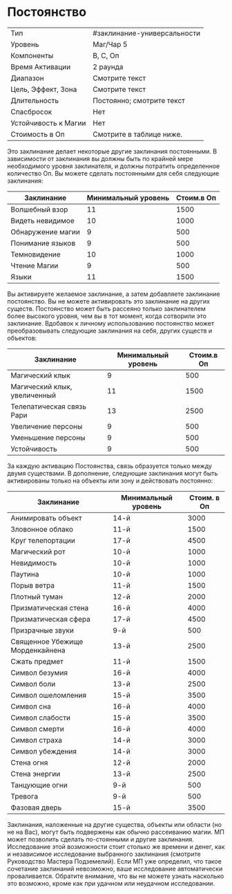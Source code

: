 # Постоянство
|                      |                             |
| -------------------- | --------------------------- |
| Тип                  | #заклинание-универсальности | 
| Уровень              | Маг/Чар 5                   |
| Компоненты           | В, С, Оп                    |
| Время Активации      | 2 раунда                    |
| Диапазон             | Смотрите текст              |
| Цель, Эффект, Зона   | Смотрите текст              |
| Длительность         | Постоянно; смотрите текст   |
| Спасбросок           | Нет                         |
| Устойчивость к Магии | Нет                         |
| Стоимость в Оп       | Смотрите в таблице ниже.    |

Это заклинание делает некоторые другие заклинания постоянными. В зависимости от заклинания вы должны быть по крайней мере необходимого уровня заклинателя, и должны потратить определенное количество Оп. Вы можете сделать постоянными для себя следующие заклинания:

| Заклинание        | Минимальный уровень | Стоим.в Оп |
| ----------------- | ------------------- | ---------- |
| Волшебный взор    | 11                  | 1500       |
| Видеть невидимое  | 10                  | 1000       |
| Обнаружение магии | 9                   | 500        |
| Понимание языков  | 9                   | 500        |
| Темновидение      | 10                  | 1000       |
| Чтение Магии      | 9                   | 500        |
| Языки             | 11                  | 1500       |


Вы активируете желаемое заклинание, а затем добавляете заклинание постоянство. Вы не можете активировать это заклинание на других существ. Постоянство может быть рассеяно только заклинателем более высокого уровня, чем вы в тот момент, когда сотворили это заклинание. Вдобавок к личному использованию постоянство может преобразовывать следующие заклинания на себя, других существ и объектов:

| Заклинание                   | Минимальный уровень | Стоим.в Оп |
| ---------------------------- | ------------------- | ---------- |
| Магический клык              | 9                   | 500        |
| Магический клык, увеличенный | 11                  | 1500       |
| Телепатическая связь Рари    | 13                  | 2500       |
| Увеличение персоны           | 9                   | 500        |
| Уменьшение персоны           | 9                   | 500        |
| Устойчивость                 | 9                   | 500        |

За каждую активацию Постоянства, связь образуется только между
двумя существами. В дополнение, следующие заклинания могут быть активированы только
на объекты или зону и действовать постоянно:

| Заклинание                      | Минимальный уровень | Стоим. в Оп |
| ------------------------------- | ------------------- | ----------- |
| Анимировать объект              | 14-й                | 3000        | 
| Зловонное облако                | 11-й                | 1500        |
| Круг телепортации               | 17-й                | 4500        |
| Магический рот                  | 10-й                | 1000        |
| Невидимость                     | 10-й                | 1000        |
| Паутина                         | 10-й                | 1000        |
| Порыв ветра                     | 11-й                | 1500        |
| Плотный туман                   | 12-й                | 2000        |
| Призматическая стена            | 16-й                | 4000        |
| Призматическая сфера            | 17-й                | 4500        |
| Призрачные звуки                | 9-й                 | 500         |
| Священное Убежище Морденкайнена | 13-й                | 2500        |
| Сжать предмет                   | 11-й                | 1500        |
| Символ безумия                  | 16-й                | 4000        |
| Символ боли                     | 13-й                | 2500        |
| Символ ошеломления              | 15-й                | 3500        |
| Символ сна                      | 16-й                | 4000        |
| Символ слабости                 | 15-й                | 3500        |
| Символ смерти                   | 16-й                | 4000        |
| Символ страха                   | 14-й                | 3000        |
| Символ убеждения                | 14-й                | 3000        |
| Стена огня                      | 12-й                | 2000        |
| Стена энергии                   | 13-й                | 2500        |
| Танцующие огни                  | 9-й                 | 500         |
| Тревога                         | 9-й                 | 500         |
| Фазовая дверь                   | 15-й                | 3500        |


Заклинания, наложенные на другие существа, объекты или области (но не на Вас), могут быть подвержены как обычно рассеиванию магии. МП может позволить сделать по-стоянными и другие заклинания. Исследование этой возможности стоит столько же времени и денег, как и независимое исследование выбранного заклинания (смотрите Руководство Мастера Подземелий). Если МП уже определил, что такое сочетание заклинаний невозможно, ваше исследование автоматически проваливается. Обратите внимание, что вы не можете узнать насколько это возможно, кроме как при удачном или неудачном исследовании.
